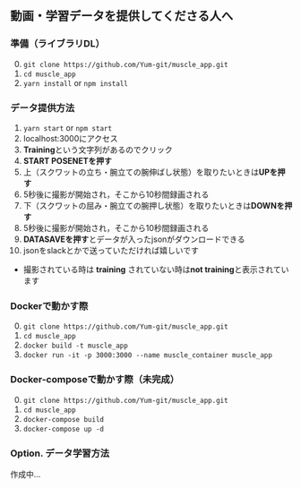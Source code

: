 ## 動画・学習データを提供してくださる人へ
### 準備（ライブラリDL）
0. ```git clone https://github.com/Yum-git/muscle_app.git```
1. ```cd muscle_app```
2. ```yarn install``` or ```npm install```
### データ提供方法
1. ```yarn start``` or ```npm start```
2. localhost:3000にアクセス
3. **Training**という文字列があるのでクリック
4. **START POSENETを押す**
5. 上（スクワットの立ち・腕立ての腕伸ばし状態）を取りたいときは**UPを押す**
6. 5秒後に撮影が開始され，そこから10秒間録画される
7. 下（スクワットの屈み・腕立ての腕押し状態）を取りたいときは**DOWNを押す**
8. 5秒後に撮影が開始され，そこから10秒間録画される
9. **DATASAVEを押す**とデータが入ったjsonがダウンロードできる
10. jsonをslackとかで送っていただければ嬉しいです

- 撮影されている時は **training**  されていない時は**not training**と表示されています

### Dockerで動かす際
0. ```git clone https://github.com/Yum-git/muscle_app.git```
1. ```cd muscle_app```
2. ```docker build -t muscle_app```
3. ```docker run -it -p 3000:3000 --name muscle_container muscle_app```

### Docker-composeで動かす際（未完成）
0. ```git clone https://github.com/Yum-git/muscle_app.git```
1. ```cd muscle_app```
2. ```docker-compose build```
3. ```docker-compose up -d```

### Option. データ学習方法
作成中...